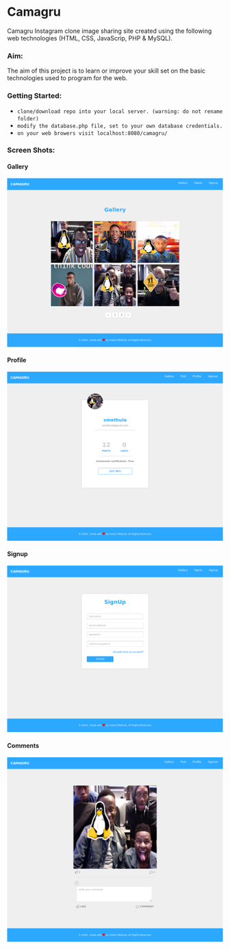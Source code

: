 # Camagru
Camagru Instagram clone image sharing site created using
the following web technologies (HTML, CSS, JavaScrip, PHP & MySQL).

### Aim:
The aim of this project is to learn or improve your skill set on
the basic technologies used to program for the web.

### Getting Started:
* `clone/download repo into your local server. (warning: do not rename folder)`
* `modify the database.php file, set to your own database credentials.`
* `on your web browers visit localhost:8080/camagru/`

### Screen Shots:
#### Gallery
![gallery](/assets/images/app/gallery.png)

#### Profile
![profile](/assets/images/app/profile.png)

#### Signup
![signup](/assets/images/app/signup.png)

#### Comments
![comments](/assets/images/app/comments.png)
